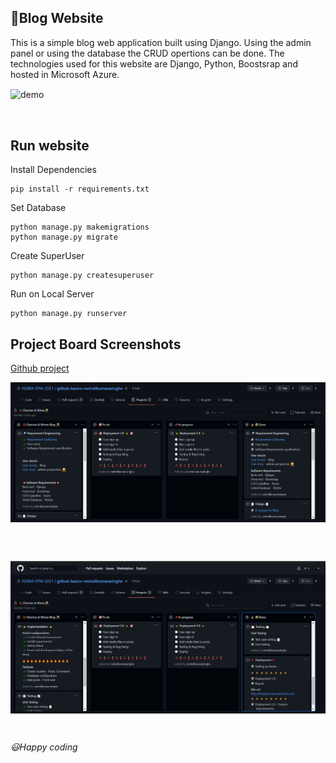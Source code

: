 ## &#129488;Blog Website 
This is a simple blog web application built using Django. Using the admin panel or using the database the CRUD opertions can be done. The technologies used for this website are Django, Python, Boostsrap and hosted in Microsoft Azure. 

<p><img src="https://github.com/NSBM-SPM-2021/github-basics-ravindikumarasinghe/blob/main/Assets/demo.gif" alt="demo" align="center"></p></br>

## Run website 
Install Dependencies
```
pip install -r requirements.txt
```

Set Database
```
python manage.py makemigrations
python manage.py migrate
```
Create SuperUser 
```
python manage.py createsuperuser
```
Run on Local Server
```
python manage.py runserver
```
 
## Project Board Screenshots
[Github project](https://github.com/NSBM-SPM-2021/github-basics-ravindikumarasinghe/projects/1) 

<p><img src="https://github.com/NSBM-SPM-2021/github-basics-ravindikumarasinghe/blob/main/Assets/Project%20Board/1.JPG" alt="screenshot 1" align="center"></p></br></br>

<p><img src="https://github.com/NSBM-SPM-2021/github-basics-ravindikumarasinghe/blob/main/Assets/Project%20Board/2.JPG" alt="screenshot 1" align="center"></p></br>

<i>&#128515;Happy coding</i>


